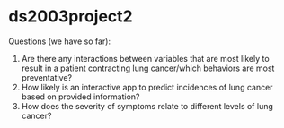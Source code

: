 # ds2003project2

Questions (we have so far):
1. Are there any interactions between variables that are most likely to result in a patient contracting lung cancer/which behaviors are most preventative?
2. How likely is an interactive app to predict incidences of lung cancer based on provided information?
3. How does the severity of symptoms relate to different levels of lung cancer?
